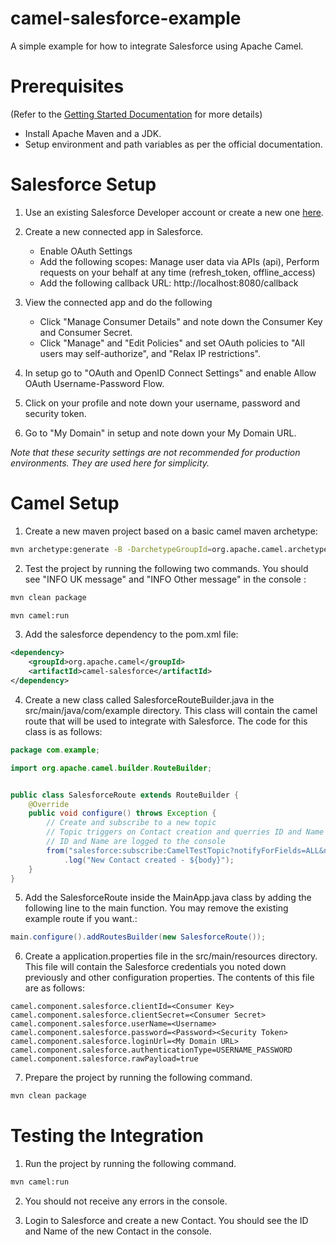 # camel-salesforce-example
A simple example for how to integrate Salesforce using Apache Camel.

# Prerequisites
(Refer to the [Getting Started Documentation](https://camel.apache.org/camel-core/getting-started/index.html) for more details)

- Install Apache Maven and a JDK. 
- Setup environment and path variables as per the official documentation.

# Salesforce Setup
1. Use an existing Salesforce Developer account or create a new one [here](https://developer.salesforce.com/signup).

2. Create a new connected app in Salesforce. 
    - Enable OAuth Settings
    - Add the following scopes: Manage user data via APIs (api), Perform requests on your behalf at any time (refresh_token, offline_access)
    - Add the following callback URL: http://localhost:8080/callback

3. View the connected app and do the following
    - Click "Manage Consumer Details" and note down the Consumer Key and Consumer Secret.
    - Click "Manage" and "Edit Policies" and set OAuth policies to "All users may self-authorize", and "Relax IP restrictions".

4. In setup go to "OAuth and OpenID Connect Settings" and enable Allow OAuth Username-Password Flow.

5. Click on your profile and note down your username, password and security token.

6. Go to "My Domain" in setup and note down your My Domain URL.

*Note that these security settings are not recommended for production environments. They are used here for simplicity.*


# Camel Setup
1. Create a new maven project based on a basic camel maven archetype:
```bash
mvn archetype:generate -B -DarchetypeGroupId=org.apache.camel.archetypes -DarchetypeArtifactId=camel-archetype-java -DarchetypeVersion=LATEST -Dpackage=com.example -DgroupId=com.example -DartifactId=camel-salesforce-example -Dversion=1.0.0-SNAPSHOT
```

2. Test the project by running the following two commands. You should see "INFO UK message" and "INFO Other message" in the console :
```bash
mvn clean package
```
```bash
mvn camel:run
```

3. Add the salesforce dependency to the pom.xml file:
```xml
<dependency>
    <groupId>org.apache.camel</groupId>
    <artifactId>camel-salesforce</artifactId>
</dependency>
```

4. Create a new class called SalesforceRouteBuilder.java in the src/main/java/com/example directory. This class will contain the camel route that will be used to integrate with Salesforce. The code for this class is as follows:
```java
package com.example;

import org.apache.camel.builder.RouteBuilder;


public class SalesforceRoute extends RouteBuilder {
    @Override
    public void configure() throws Exception {
        // Create and subscribe to a new topic
        // Topic triggers on Contact creation and querries ID and Name
        // ID and Name are logged to the console
        from("salesforce:subscribe:CamelTestTopic?notifyForFields=ALL&notifyForOperationCreate=true&sObjectName=Contact&updateTopic=true&sObjectQuery=SELECT Id, Name FROM Contact")
            .log("New Contact created - ${body}");
    }
}
```

5. Add the SalesforceRoute inside the MainApp.java class by adding the following line to the main function. You may remove the existing example route if you want.:
```java
main.configure().addRoutesBuilder(new SalesforceRoute());
```

6. Create a application.properties file in the src/main/resources directory. This file will contain the Salesforce credentials you noted down previously and other configuration properties. The contents of this file are as follows:
```properties
camel.component.salesforce.clientId=<Consumer Key>
camel.component.salesforce.clientSecret=<Consumer Secret>
camel.component.salesforce.userName=<Username>
camel.component.salesforce.password=<Password><Security Token>
camel.component.salesforce.loginUrl=<My Domain URL>
camel.component.salesforce.authenticationType=USERNAME_PASSWORD
camel.component.salesforce.rawPayload=true
```

7. Prepare the project by running the following command.
```bash
mvn clean package
```

# Testing the Integration
1. Run the project by running the following command.
```bash
mvn camel:run
```

2. You should not receive any errors in the console. 

3. Login to Salesforce and create a new Contact. You should see the ID and Name of the new Contact in the console.


